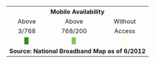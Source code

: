 <table class="tbl-data">
<tr>
  <th colspan="3" class="center"><strong>Mobile Availability</strong></th></tr>
<tr>
  <td class="center">Above</td>
  <td class="center">Above</td>
  <td class="center">Without</td>
</tr>
<tr>
  <td class="center">3/768</td>
  <td class="center">768/200</td>
  <td class="center">Access</td>
</tr>
<tr>
  <td class="center"><span style='color:#329000 '>▉</td>
  <td class="center"><span style='color:#80c85a'>▉</td>
  <td class="center"><span style='color:#fffde3'>▉</td>
</tr>
<tr>
<th colspan="3" class="center">Source: National Broadband Map as of 6/2012</th></tr>
</table>

<style type="text/css">
.ts-map .wax-legend {
  max-width:400px !important;
  max-height:300px !important;
  overflow:visible !important;
  width:auto\9 !important;
}
 .tbl-data th.center, td.center {
 text-align: center;
 }
 .tbl-data td, .tbl-data th {
 border: none;
 }
</style>
